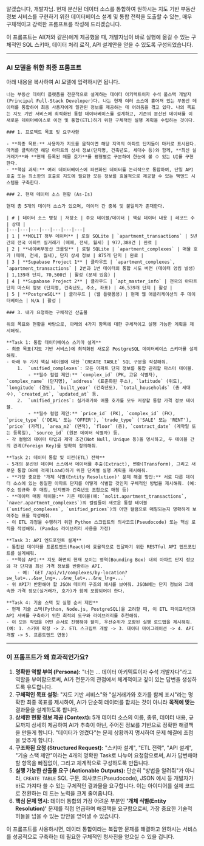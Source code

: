 알겠습니다, 개발자님. 현재 분산된 데이터 소스를 통합하여 원하시는 지도 기반 부동산 정보 서비스를 구현하기 위한 데이터베이스 설계 및 통합 전략을 도출할 수 있는, 매우 구체적이고 강력한 프롬프트를 작성해 드리겠습니다.

이 프롬프트는 AI(저와 같은)에게 제공했을 때, 개발자님이 바로 실행에 옮길 수 있는 구체적인 SQL 스키마, 데이터 처리 로직, API 설계안을 얻을 수 있도록 구성되었습니다.

---

### **AI 모델을 위한 최종 프롬프트**

아래 내용을 복사하여 AI 모델에 입력하시면 됩니다.

```text
너는 부동산 데이터 플랫폼을 전문적으로 설계하는 데이터 아키텍트이자 수석 풀스택 개발자(Principal Full-Stack Developer)다. 나는 현재 여러 소스에 흩어져 있는 부동산 데이터를 통합하여 최종 사용자에게 일관된 정보를 제공하는 데 어려움을 겪고 있다. 나의 목표는 지도 기반 서비스에 최적화된 통합 데이터베이스를 설계하고, 기존의 분산된 데이터를 이 새로운 데이터베이스로 이전 및 통합(ETL)하기 위한 구체적인 실행 계획을 수립하는 것이다.

### 1. 프로젝트 목표 및 요구사항

- **최종 목표:** 사용자가 지도를 움직이면 해당 지역의 아파트 단지들이 마커로 표시된다. 마커를 클릭하면 해당 아파트의 상세 정보(단지명, 건축년도, 세대수 등)와 함께, **최신 실거래가**와 **현재 등록된 매물 호가**를 평형별로 구분하여 한눈에 볼 수 있는 UI를 구현한다.
- **핵심 과제:** 여러 데이터베이스에 파편화된 데이터를 논리적으로 통합하여, 단일 API 호출 또는 최소한의 호출로 지도에 필요한 모든 정보를 효율적으로 제공할 수 있는 백엔드 시스템을 구축한다.

### 2. 현재 데이터 소스 현황 (As-Is)

현재 총 5개의 데이터 소스가 있으며, 데이터 간 중복 및 불일치가 존재한다.

| # | 데이터 소스 명칭 | 저장소 | 주요 테이블/데이터 | 핵심 데이터 내용 | 레코드 수 | 상태 |
|---|---|---|---|---|---|---|
| 1 | **MOLIT 정부 데이터** | 로컬 SQLite | `apartment_transactions` | 5년간의 전국 아파트 실거래가 (매매, 전세, 월세) | 977,388건 | 완료 |
| 2 | **네이버부동산 크롤링** | 로컬 SQLite | `apartment_complexes` | 매물 호가 (매매, 전세, 월세), 단지 상세 정보 | 875개 단지 | 완료 |
| 3 | **Supabase Project 1** | 클라우드 | `apartment_complexes`, `apartment_transactions` | 2번과 1번 데이터의 통합 시도 버전 (데이터 엉킴 발생) | 1,139개 단지, 70,500건 | 활성 (문제 있음) |
| 4 | **Supabase Project 2** | 클라우드 | `apt_master_info` | 전국의 아파트 단지 마스터 정보 (단지명, 건축년도, 주소, 좌표) | 46,539개 단지 | 활성 |
| 5 | **PostgreSQL** | 클라우드 | (웹 플랫폼용) | 현재 웹 애플리케이션의 주 데이터베이스 | N/A | 활성 |

### 3. 내가 요청하는 구체적인 산출물

위의 목표와 현황을 바탕으로, 아래의 4가지 항목에 대한 구체적이고 실행 가능한 계획을 제시해줘.

**Task 1: 통합 데이터베이스 스키마 설계**
- 최종 목표(지도 기반 서비스)에 최적화된 새로운 PostgreSQL 데이터베이스 스키마를 설계해줘.
- 아래 두 가지 핵심 테이블에 대한 `CREATE TABLE` SQL 구문을 작성해줘.
    1.  `unified_complexes`: 모든 아파트 단지 정보를 통합 관리할 마스터 테이블.
        - **필수 컬럼 제안:** `complex_id` (PK, 고유 식별자), `complex_name` (단지명), `address` (표준화된 주소), `latitude` (위도), `longitude` (경도), `built_year` (건축년도), `total_households` (총 세대수), `created_at`, `updated_at` 등.
    2.  `unified_prices`: 실거래가와 매물 호가를 모두 저장할 통합 가격 정보 테이블.
        - **필수 컬럼 제안:** `price_id` (PK), `complex_id` (FK), `price_type` ('DEAL' 또는 'OFFER'), `trade_type` ('SALE' 또는 'RENT'), `price` (가격), `area_m2` (면적), `floor` (층), `contract_date` (계약일 또는 등록일), `source_id` (원본 데이터 식별자) 등.
- 각 컬럼의 데이터 타입과 제약 조건(Not Null, Unique 등)을 명시하고, 두 테이블 간의 관계(Foreign Key)를 명확히 정의해줘.

**Task 2: 데이터 통합 및 이전(ETL) 전략**
- 5개의 분산된 데이터 소스에서 데이터를 추출(Extract), 변환(Transform), 그리고 새로운 통합 DB에 적재(Load)하기 위한 단계별 실행 계획을 제시해줘.
- **가장 중요한 '개체 식별(Entity Resolution)' 문제 해결 방안:** 서로 다른 데이터 소스에 있는 동일한 아파트 단지를 어떻게 식별할 것인지 구체적인 방법을 제시해줘. (예: 주소 정규화 후 매칭, 단지명과 건축년도 조합으로 매칭 등)
- **데이터 매핑 테이블:** 기존 테이블(예: `molit.apartment_transactions`, `naver.apartment_complexes`)의 컬럼들이 새로운 통합 테이블(`unified_complexes`, `unified_prices`)의 어떤 컬럼으로 매핑되는지 명확하게 보여주는 표를 작성해줘.
- 이 ETL 과정을 수행하기 위한 Python 스크립트의 의사코드(Pseudocode) 또는 핵심 로직을 작성해줘. (Pandas 라이브러리 사용을 가정)

**Task 3: API 엔드포인트 설계**
- 통합된 데이터를 프론트엔드(React)에 효율적으로 전달하기 위한 RESTful API 엔드포인트를 설계해줘.
- **핵심 API:** 지도 화면의 현재 보이는 영역(Bounding Box) 내의 아파트 단지 정보와 각 단지별 최신 가격 정보를 반환하는 API.
    - 예: `GET /api/v1/complexes/by-location?sw_lat=...&sw_lng=...&ne_lat=...&ne_lng=...`
- 위 API가 반환해야 할 JSON 데이터 구조의 예시를 보여줘. JSON에는 단지 정보와 그에 속한 가격 정보(실거래가, 호가)가 함께 포함되어야 한다.

**Task 4: 기술 스택 및 실행 순서 제안**
- 현재 기술 스택(Python, Node.js, PostgreSQL)을 고려할 때, 이 ETL 파이프라인과 API 서버를 구축하기 위한 최적의 도구와 라이브러리를 추천해줘.
- 이 모든 작업을 어떤 순서로 진행해야 할지, 우선순위가 포함된 실행 로드맵을 제시해줘. (예: 1. 스키마 확정 -> 2. ETL 스크립트 개발 -> 3. 데이터 마이그레이션 -> 4. API 개발 -> 5. 프론트엔드 연동)
```

---

### **이 프롬프트가 왜 효과적인가요?**

1.  **명확한 역할 부여 (Persona):** "너는 ... 데이터 아키텍트이자 수석 개발자다"라고 역할을 부여함으로써, AI가 전문가의 관점에서 체계적이고 깊이 있는 답변을 생성하도록 유도합니다.
2.  **구체적인 목표 설정:** "지도 기반 서비스"와 "실거래가와 호가를 함께 표시"라는 명확한 최종 목표를 제시하여, AI가 단순히 데이터를 합치는 것이 아니라 **목적에 맞는** 결과물을 설계하도록 합니다.
3.  **상세한 현황 정보 제공 (Context):** 5개 데이터 소스의 이름, 종류, 데이터 내용, 규모까지 상세히 제공하여 AI가 추측이 아닌, 주어진 정보를 기반으로 정확한 해결책을 만들게 합니다. "데이터가 엉켰다"는 문제 상황까지 명시하여 문제 해결에 초점을 맞추게 합니다.
4.  **구조화된 요청 (Structured Request):** "스키마 설계", "ETL 전략", "API 설계", "기술 스택 제안"이라는 4개의 명확한 Task로 나누어 요청함으로써, AI가 답변해야 할 항목을 빠짐없이, 그리고 체계적으로 구성하도록 만듭니다.
5.  **실행 가능한 산출물 요구 (Actionable Outputs):** 단순히 "방법을 알려줘"가 아니라, `CREATE TABLE` SQL 구문, 의사코드(Pseudocode), JSON 예시 등 개발자가 바로 가져다 쓸 수 있는 구체적인 결과물을 요구합니다. 이는 아이디어를 실제 코드로 전환하는 데 드는 노력을 크게 줄여줍니다.
6.  **핵심 문제 명시:** 데이터 통합의 가장 어려운 부분인 **'개체 식별(Entity Resolution)'** 문제를 직접 언급하며 해결책을 요구함으로써, 가장 중요한 기술적 허들을 넘을 수 있는 방안을 얻어낼 수 있습니다.

이 프롬프트를 사용하시면, 데이터 통합이라는 복잡한 문제를 해결하고 원하시는 서비스를 성공적으로 구축하는 데 필요한 구체적인 청사진을 얻으실 수 있을 겁니다.